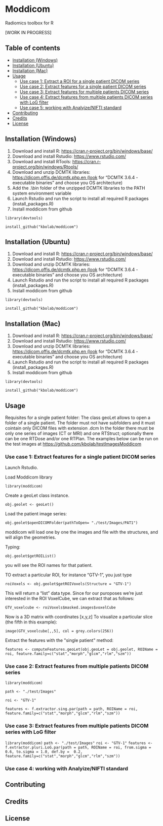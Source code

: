 # Moddicom
Radiomics toolbox for R

[WORK IN PROGRESS]

## Table of contents

* [Installation (Windows)](#installation-windows "Goto Installation(Windows)")
* [Installation (Ubuntu)](#installation-ubuntu "Goto Installation(Ubuntu)")
* [Installation (Mac)](#installation-mac "Goto Installation(Mac)")
* [Usage](#usage "Goto Usage")
  * [Use case 1: Extract a ROI for a single patient DICOM series](#use-case-1-extract-a-roi-for-a-single-patient-dicom-series "")
  * [Use case 2: Extract features for a single patient DICOM series](#use-case-2-extract-features-for-a-single-patient-dicom-series "")
  * [Use case 3: Extract features for multiple patients DICOM series](#use-case-3-extract-features-for-multiple-patients-dicom-series "")
  * [Use case 4: Extract features from multiple patients DICOM series with LoG filter](#use-case-4-extract-features-from-multiple-patients-dicom-series-with-log-filter "")
  * [Use case 5: working with Analyize/NIFTI standard](#use-case-5-working-with-analyizenifti-standard "")
 * [Contributing](#contributing "")
 * [Credits](#credits "")
 * [License](#license "")
  
  
 

## Installation (Windows)

1) Download and install R: https://cran.r-project.org/bin/windows/base/
2) Download and install Rstudio: https://www.rstudio.com/
3) Download and install RTools: https://cran.r-project.org/bin/windows/Rtools/ 
4) Download and unzip DCMTK libraries: https://dicom.offis.de/dcmtk.php.en (look for “DCMTK 3.6.4 - executable binaries” and choose you OS architecture)
5) Add the .\bin folder of the unzipped DCMTK libraries to the PATH system environment variable
6) Launch Rstudio and run the script to install all required R packages (install_packages.R)
7) Install moddicom from github

```library(devtools)```

```install_github("kbolab/moddicom")```

## Installation (Ubuntu)

1) Download and install R: https://cran.r-project.org/bin/windows/base/
2) Download and install Rstudio: https://www.rstudio.com/
3) Download and unzip DCMTK libraries: https://dicom.offis.de/dcmtk.php.en (look for “DCMTK 3.6.4 - executable binaries” and choose you OS architecture)
4) Launch Rstudio and run the script to install all required R packages (install_packages.R)
5) Install moddicom from github

```library(devtools)```

```install_github("kbolab/moddicom")```

## Installation (Mac)

1) Download and install R: https://cran.r-project.org/bin/windows/base/
2) Download and install Rstudio: https://www.rstudio.com/
3) Download and unzip DCMTK libraries: https://dicom.offis.de/dcmtk.php.en (look for “DCMTK 3.6.4 - executable binaries” and choose you OS architecture)
4) Launch Rstudio and run the script to install all required R packages (install_packages.R)
5) Install moddicom from github

```library(devtools)```

```install_github("kbolab/moddicom")```


## Usage

Requisites for a single patient folder:
The class geoLet allows to open a folder of a single patient. The folder must not have subfolders and it must cointain only DICOM files with extension .dcm
In the folder there must be only one series of images (CT or MRI) and one RTStruct; optionally there can be one RTDose and/or one RTPlan. The examples below can be run on the test images at https://github.com/kbolab/testImagesModdicom

### Use case 1: Extract features for a single patient DICOM series

Launch Rstudio.

Load Moddicom library

```library(moddicom)```

Create a geoLet class instance.

```obj.geolet <- geoLet()```

Load the patient image series:

```obj.geolet$openDICOMFolder(pathToOpen= "./test/Images/PAT1")```

moddicom will load one by one the images and file with the structures, and will align the geometries.

Typing:

```obj.geolet$getROIList()```

you will see the ROI names for that patient.

TO extract a particular ROI, for instance “GTV-1”, you just type

```roiVoxels <- obj.geolet$getROIVoxels(Structure = "GTV-1")```

This will return a “list” data type. Since for our puroposes we’re just interested in the ROI VoxelCube, we can extract that as follows: 

```GTV_voxelcube <- roiVoxels$masked.images$voxelCube```

Now is a 3D matrix with coordinates [x,y,z]
To visualize a particular slice (the fifth in this example):

```image(GTV_voxelcube[,,5], col = grey.colors(256))```

Extract the features with the "single patient" method:

```features <- computeFeatures.geoLet(obj.geoLet = obj.geolet, ROIName = roi, feature.family=c("stat","morph","glcm","rlm","szm"))```

### Use case 2: Extract features from multiple patients DICOM series

```library(moddicom)```

```path <- "./test/Images"```

```roi <- "GTV-1"```

```features <- f.extractor.sing.par(path = path, ROIName = roi, feature.family=c("stat","morph","glcm","rlm","szm"))```

### Use case 3: Extract features from multiple patients DICOM series with LoG filter

```library(moddicom)```
```path <- "./test/Images"```
```roi <- "GTV-1"```
```features <- f.extractor.pluri.LoG.par(path = path, ROIName = roi, from.sigma = 0.6, to.sigma = 1.0, def.by =  0.2, feature.family=c("stat","morph","glcm","rlm","szm"))```


### Use case 4: working with Analyize/NIFTI standard

## Contributing

## Credits

## License
